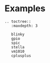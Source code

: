 # Examples

```{eval-rst}
.. toctree::
   :maxdepth: 3

   blinky
   gpio
   spic
   stella
   vm1010
   cplusplus

```
